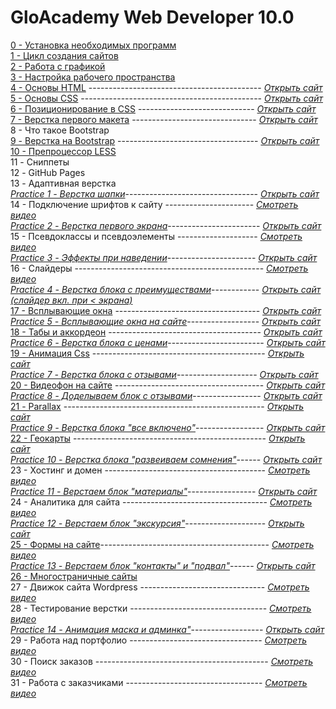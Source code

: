 # GloAcademy Web Developer 10.0

[0  - Установка необходимых программ](https://github.com/NotFlyingBullet/Web-Developer-10.0/tree/master/0)  
[1  - Цикл создания сайтов](https://github.com/NotFlyingBullet/Web-Developer-10.0/tree/master/1)  
[2  - Работа с графикой](https://github.com/NotFlyingBullet/Web-Developer-10.0/tree/master/2)  
[3  - Настройка рабочего пространства](https://github.com/NotFlyingBullet/Web-Developer-10.0/tree/master/3)  
[4  - Основы HTML](https://github.com/NotFlyingBullet/Web-Developer-10.0/tree/master/4/site/src) ------------------------------------------- [*Открыть сайт*](https://notflyingbullet.github.io/Web-Developer-10.0/4/site/src/index.html)  
[5  - Основы CSS](https://github.com/NotFlyingBullet/Web-Developer-10.0/tree/master/5/site/src) --------------------------------------------- [*Открыть сайт*](https://notflyingbullet.github.io/Web-Developer-10.0/5/site/src/index.html)  
[6   - Позиционирование в CSS](https://github.com/NotFlyingBullet/Web-Developer-10.0/tree/master/6/site/src) ----------------------------- [*Открыть сайт*](https://notflyingbullet.github.io/Web-Developer-10.0/6/site/src/index.html)  
[7  - Верстка первого макета](https://github.com/NotFlyingBullet/Web-Developer-10.0/tree/master/7/site/src) ------------------------------- [*Открыть сайт*](https://notflyingbullet.github.io/Web-Developer-10.0/7/site/src/index.html)  
8  - Что такое Bootstrap  
[9  - Верстка на Bootstrap](https://github.com/NotFlyingBullet/Web-Developer-10.0/tree/master/9/site/src) ----------------------------------- [*Открыть сайт*](https://notflyingbullet.github.io/Web-Developer-10.0/9/site/src/index.html)  
[10 - Препроцессор LESS](https://github.com/NotFlyingBullet/Web-Developer-10.0/tree/master/10/site/src)  
11 - Сниппеты  
12 - GitHub Pages  
13 - Адаптивная верстка  
[*Practice 1 - Верстка шапки*](https://github.com/NotFlyingBullet/Web-Developer-10.0/tree/master/Practice%201/site/src)--------------------------------- [*Открыть сайт*](https://notflyingbullet.github.io/Web-Developer-10.0/Practice%201/site/src/index.html)    
14 - Подключение шрифтов к сайту ---------------------- [*Смотреть видео*](https://www.youtube.com/watch?v=5VAB-WecAF8&list=PL3LQJkGQtzc5G7wIQfVqBMEprmTKZIaXf&index=16&ab_channel=GloAcademy)  
[*Practice 2 - Верстка первого экрана*](https://github.com/NotFlyingBullet/Web-Developer-10.0/tree/master/Practice%202/site/src)----------------------- [*Открыть сайт*](https://notflyingbullet.github.io/Web-Developer-10.0/Practice%202/site/src/index.html)  
15 - Псевдоклассы и псевдоэлементы -------------------- [*Смотреть видео*](https://www.youtube.com/watch?v=4E_7ulxP3nI&list=PL3LQJkGQtzc5G7wIQfVqBMEprmTKZIaXf&index=18&ab_channel=GloAcademy)  
[*Practice 3 - Эффекты при наведении*](https://github.com/NotFlyingBullet/Web-Developer-10.0/tree/master/Practice%203/site/src)---------------------- [*Открыть сайт*](https://notflyingbullet.github.io/Web-Developer-10.0/Practice%203/site/src/index.html)  
16 - Слайдеры ----------------------------------------------- [*Смотреть видео*](https://www.youtube.com/watch?v=W4OfFtd2JcE&list=PL3LQJkGQtzc5G7wIQfVqBMEprmTKZIaXf&index=20&ab_channel=GloAcademy)  
[*Practice 4 - Верстка блока с преимуществами*](https://github.com/NotFlyingBullet/Web-Developer-10.0/tree/master/Practice%204/site/src)------------ [*Открыть сайт (слайдер вкл. при < экрана)*](https://notflyingbullet.github.io/Web-Developer-10.0/Practice%204/site/src/index.html)  
[17 - Всплывающие окна](https://github.com/NotFlyingBullet/Web-Developer-10.0/tree/master/17/site/src) ------------------------------------ [*Открыть сайт*](https://notflyingbullet.github.io/Web-Developer-10.0/17/site/src/index.html)  
[*Practice 5 - Всплывающие окна на сайте*](https://github.com/NotFlyingBullet/Web-Developer-10.0/tree/master/Practice%205/site/src)------------------ [*Открыть сайт*](https://notflyingbullet.github.io/Web-Developer-10.0/Practice%205/site/src/index.html)  
[18 - Табы и аккордеон](https://github.com/NotFlyingBullet/Web-Developer-10.0/tree/master/18/site/src) -------------------------------------- [*Открыть сайт*](https://notflyingbullet.github.io/Web-Developer-10.0/18/site/src/index.html)  
[*Practice 6 - Верстка блока с ценами*](https://github.com/NotFlyingBullet/Web-Developer-10.0/tree/master/Practice%206/site/src)------------------------ [*Открыть сайт*](https://notflyingbullet.github.io/Web-Developer-10.0/Practice%206/site/src/index.html)  
[19 - Анимация Css](https://github.com/NotFlyingBullet/Web-Developer-10.0/tree/master/19/src) ------------------------------------------- [*Открыть сайт*](https://notflyingbullet.github.io/Web-Developer-10.0/19/src/index.html)  
[*Practice 7 - Верстка блока с отзывами*](https://github.com/NotFlyingBullet/Web-Developer-10.0/tree/master/Practice%207/site/src)-------------------- [*Открыть сайт*](https://notflyingbullet.github.io/Web-Developer-10.0/Practice%207/site/src/index.html)  
[20 - Видеофон на сайте](https://github.com/NotFlyingBullet/Web-Developer-10.0/tree/master/20/site/src) ------------------------------------- [*Открыть сайт*](https://notflyingbullet.github.io/Web-Developer-10.0/20/site/src/index.html)  
[*Practice 8 - Доделываем блок с отзывами*](https://github.com/NotFlyingBullet/Web-Developer-10.0/tree/master/Practice%208/site/src)----------------- [*Открыть сайт*](https://notflyingbullet.github.io/Web-Developer-10.0/Practice%208/site/src/index.html)  
[21 - Parallax](https://github.com/NotFlyingBullet/Web-Developer-10.0/tree/master/21/site/src) -------------------------------------------------- [*Открыть сайт*](https://notflyingbullet.github.io/Web-Developer-10.0/21/site/src/index.html)  
[*Practice 9 - Верстка блока "все включено"*](https://github.com/NotFlyingBullet/Web-Developer-10.0/tree/master/Practice%209/site/src)----------------- [*Открыть сайт*](https://notflyingbullet.github.io/Web-Developer-10.0/Practice%209/site/src/index.html)  
[22 - Геокарты](https://github.com/NotFlyingBullet/Web-Developer-10.0/tree/master/22/site/src) ------------------------------------------------ [*Открыть сайт*](https://notflyingbullet.github.io/Web-Developer-10.0/22/site/src/index.html)  
[*Practice 10 - Верстка блока "развеиваем сомнения"*](https://github.com/NotFlyingBullet/Web-Developer-10.0/tree/master/Practice%2010/site/src)------ [*Открыть сайт*](https://notflyingbullet.github.io/Web-Developer-10.0/Practice%2010/site/src/index.html)  
23 - Хостинг и домен ---------------------------------------- [*Смотреть видео*](https://www.youtube.com/watch?v=WOG4JE0gON8&list=PL3LQJkGQtzc5G7wIQfVqBMEprmTKZIaXf&index=34&ab_channel=GloAcademy)  
[*Practice 11 - Верстаем блок "материалы"*](https://github.com/NotFlyingBullet/Web-Developer-10.0/tree/master/Practice%2011/site/src)----------------- [*Открыть сайт*](https://notflyingbullet.github.io/Web-Developer-10.0/Practice%2011/site/src/index.html)  
24 - Аналитика для сайта ------------------------------------ [*Смотреть видео*](https://www.youtube.com/watch?v=e7OyGSSfUAQ&list=PL3LQJkGQtzc5G7wIQfVqBMEprmTKZIaXf&index=36&ab_channel=GloAcademy)  
[*Practice 12 - Верстаем блок "экскурсия"*](https://github.com/NotFlyingBullet/Web-Developer-10.0/tree/master/Practice%2012/site/src)-------------------- [*Открыть сайт*](https://notflyingbullet.github.io/Web-Developer-10.0/Practice%2012/site/src/index.html)  
[25 - Формы на сайте](https://github.com/NotFlyingBullet/Web-Developer-10.0/tree/master/25/site/src)------------------------------------------ [*Смотреть видео*](https://www.youtube.com/watch?v=S_EqaWmmk8M&list=PL3LQJkGQtzc5G7wIQfVqBMEprmTKZIaXf&index=38&ab_channel=GloAcademy)  
[*Practice 13 - Верстаем блок "контакты" и "подвал"*](https://github.com/NotFlyingBullet/Web-Developer-10.0/tree/master/Practice%2013/site/src)------ [*Открыть сайт*](https://notflyingbullet.github.io/Web-Developer-10.0/Practice%2013/site/src/index.html)  
[26 - Многостраничные сайты](https://github.com/NotFlyingBullet/Web-Developer-10.0/tree/master/26/site/)  
27 - Движок сайта Wordpress ------------------------------- [*Смотреть видео*](https://www.youtube.com/watch?v=9tQERBRfgx0&list=PL3LQJkGQtzc5G7wIQfVqBMEprmTKZIaXf&index=41&ab_channel=GloAcademy)  
28 - Тестирование верстки ---------------------------------- [*Смотреть видео*](https://www.youtube.com/watch?v=vfOEGw-n7mA&list=PL3LQJkGQtzc5G7wIQfVqBMEprmTKZIaXf&index=43&ab_channel=GloAcademy)  
[*Practice 14 - Анимация маска и админка"*](https://github.com/NotFlyingBullet/Web-Developer-10.0/tree/master/Practice%2014/site/src)------------------ [*Открыть сайт*](https://notflyingbullet.github.io/Web-Developer-10.0/Practice%2014/site/src/index.html)  
29 - Работа над портфолио --------------------------------- [*Смотреть видео*](https://www.youtube.com/watch?v=6VSgDqkOt6I&list=PL3LQJkGQtzc5G7wIQfVqBMEprmTKZIaXf&index=45&ab_channel=GloAcademy)  
30 - Поиск заказов ------------------------------------------- [*Смотреть видео*](https://www.youtube.com/watch?v=O9SHE-FhhPg&list=PL3LQJkGQtzc5G7wIQfVqBMEprmTKZIaXf&index=46&ab_channel=GloAcademy)   
31 - Работа с заказчиками ---------------------------------- [*Смотреть видео*](https://www.youtube.com/watch?v=KGK6ssyeskM&list=PL3LQJkGQtzc5G7wIQfVqBMEprmTKZIaXf&index=47&ab_channel=GloAcademy)  
